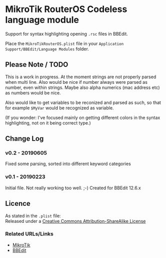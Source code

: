 # MikroTik RouterOS Codeless language module
Support for syntax highlighting opening `.rsc` files in BBEdit.

Place the `MikroTikRouterOS.plist` file in your `Application Support/BBEdit/Language Modules` folder.

## Please Note / TODO
This is a work in progress. At the moment strings are not properly parsed when multi line.
Also would be nice if number always were parsed as number, even within strings.
Maybe also alpha numerics (mac address etc) as numbers would be nice.

Also would like to get variables to be reconized and parsed as such, so that for example `$MyVar` would be recognized as variable.

(If you wonder: I've focused mainly on getting different colors in the syntax highlighting, not on it being correct type.)

## Change Log
### v0.2 - 20190605
Fixed some parsing, sorted into different keyword categories

### v0.1 - 20190223
Initial file. Not really working too well. ;-)
Created for BBEdit 12.6.x

## Licence
As stated in the `.plist` file:  
Released under a
[Creative Commons Attribution-ShareAlike License](http://www.creativecommons.org/licenses/by-sa/3.0/)

### Related URLs/Links

- [MikroTik](https://mikrotik.com/)
- [BBEdit](https://www.barebones.com/products/bbedit/index.html)

